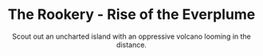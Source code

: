 ---
title: The Rookery - Rise of the Everplume
subtitle: Scout out an uncharted island with an oppressive volcano looming in the distance.
image: rookery_1_2_cover.jpg
alt_image: 
alt: Hidden 
product_link: https://www.dmsguild.com/product/392772/WBWDCRook12-The-Rookery-Rise-of-the-Everplume?affiliate_id=1739130
selling_site: DMsGuild
---